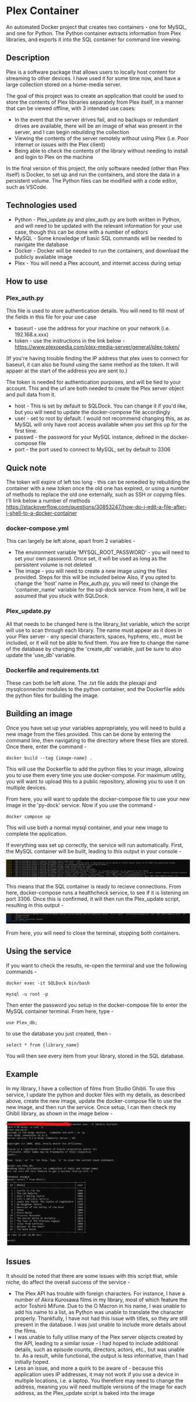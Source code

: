 # Plex Container

An automated Docker project that creates two containers - one for MySQL, and one for Python. The Python container extracts information from Plex libraries, and exports it into the SQL container for command line viewing.

## Description
Plex is a software package that allows users to locally host content for streaming to other devices. I have used it for some time now, and have a large collection stored on a home-media server. 

The goal of this project was to create an application that could be used to store the contents of Plex libraries separately from Plex itself, in a manner that can be viewed offline, with 3 intended use cases:
* In the event that the server drives fail, and no backups or redundant drives are available, there will be an image of what was present in the server, and I can begin rebuilding the collection
* Viewing the contents of the server remotely without using Plex (i.e. Poor internet or issues with the Plex client)
* Being able to check the contents of the library without needing to install and login to Plex on the machine

In the final version of this project, the only software needed (other than Plex itself) is Docker, to set up and run the containers, and store the data in a persistent volume. The Python files can be modified with a code editor, such as VSCode.
## Technologies used
* Python - Plex_update.py and plex_auth.py are both written in Python, and will need to be updated  with the relevant information for your use case, though this can be done with a number of editors
* MySQL - Some knowledge of basic SQL commands will be needed to navigate the database
* Docker - Docker will be needed to run the containers, and download the publicly available image
* Plex - You will need a Plex account, and internet access during setup
## How to use

### Plex_auth.py

This file is used to store authentication details. You will need to fill most of the fields in this file for your use case
* baseurl - use the address for your machine on your network (i.e. 192.168.x.xxx)
* token - use the instructions in the link below -
https://www.plexopedia.com/plex-media-server/general/plex-token/

(If you're having trouble finding the IP address that plex uses to connect for baseurl, it can also be found using the same method as the token. It will appaer at the start of the address you are sent to.)

The token is needed for authentication purposes, and will be tied to your account. This and the url are both needed to create the Plex server object and pull data from it.
* host - This is set by default to SQLDock. You can change it if you'd like, but you will need to update the docker-compose file accordingly
* user - set to root by default. I would not recommend changing this, as as MySQL will only have root access available when you set this up for the first time.
* passwd - the password for your MySQL instance, defined in the docker-compose file
* port - the port used to connect to MySQL, set by default to 3306

## Quick note
The token will expire of left too long - this can be remedied by rebuilding the container with a new token once the old one has expired, or using a number of methods to replace the old one externally, such as SSH or copying files. I'll link below a number of methods
https://stackoverflow.com/questions/30853247/how-do-i-edit-a-file-after-i-shell-to-a-docker-container

### docker-compose.yml

This can largely be left alone, apart from 2 variables -
* The environment variable 'MYSQL_ROOT_PASSWORD' - you will need to set your own password. Once set, it will be used as long as the persistent volume is not deleted
* The image - you will need to create a new image using the files provided. Steps for this will be included below
Also, if you opted to change the 'host' name in Plex_auth.py, you will need to change the 'container_name' variable for the sql-dock service. From here, it will be assumed that you stuck with SQLDock.

### Plex_update.py

All that needs to be changed here is the library_list variable, which the script will use to scan through each library. The name must appear as it does in your Plex server - any special characters, spaces, hyphens, etc., must be included, or it will not be able to find them. You are free to change the name of the database by changing the 'create_db' variable, just be sure to also update the 'use_db' variable.

### Dockerfile and requirements.txt

These can both be left alone. The .txt file adds the plexapi and mysqlconnector modules to the python container, and the Dockerfile adds the python files for building the image.

## Building an image

Once you have set up your variables appropriately, you will need to build a new image from the files provided. This can be done by entering the command line, then navigating to the directory where these files are stored. Once there, enter the command -

```
docker build --tag {image-name} .
```

This will use the Dockerfile to add the python files to your image, allowing you to use them every time you use docker-compose. For maximum utility, you will want to upload this to a public repository, allowing you to use it on multiple devices.

From here, you will want to update the docker-compose file to use your new image in the 'py-dock' service. Now if you use the command -

```
docker compose up
```

This will use both a normal mysql container, and your new image to complete the application.

If everything was set up correctly, the service will run automatically. First, the MySQL container will be built, leading to this output in your console - 

![alt text](https://github.com/KnightBlue14/Plex_Container/blob/main/Images/Setup%20-%20SQL.png)

This means that the SQL container is ready to recieve connections. From here, docker-compose runs a healthcheck service, to see if it is listening on port 3306. Once this is confirmed, it will then run the Plex_update script, resulting in this output -

![alt text](https://github.com/KnightBlue14/Plex_Container/blob/main/Images/Setup%20-%20Python.png)

From here, you will need to close the terminal, stopping both containers.

## Using the service

If you want to check the results, re-open the terminal and use the following commands -

```
docker exec -it SQLDock bin/bash
```

```
mysql -u root -p
```

Then enter the password you setup in the docker-compose file to enter the MySQL container terminal. From here, type -

```
use Plex_db;
```

to use the database you just created, then -

```
select * from {library_name}
```

You will then see every item from your library, stored in the SQL database.

## Example

In my library, I have a collection of films from Studio Ghibli. To use this service, I update the python and docker files with my details, as described above, create the new image, update the docker-compose file to use the new image, and then run the service. Once setup, I can then check my Ghibli library, as shown in the image below -

![alt text](https://github.com/KnightBlue14/Plex_Container/blob/main/Images/Setup%20-%20Database.png)

## Issues

It should be noted that there are some issues with this script that, while niche, do affect the overall success of the service -
* The Plex API has trouble with foreign characters. For instance, I have a number of Akira Kurosawa films in my library, most of which feature the actor Toshirō Mifune. Due to the O Macron in his name, I was unable to add his name to a list, as Python was unable to translate the character properly. Thankfully, I have not had this issue with titles, so they are still present in the database. I was just unable to include more details about the films.
* I was unable to fully utilise many of the Plex server objects created by the API, leading to a similar issue - I had hoped to include additional details, such as  episode counts, directors, actors, etc., but was unable to. As a result, while functional, the output is less informative, than I had initially hoped.
* Less an issue, and more a quirk to be aware of - because this application uses IP addresses, it may not work if you use a device in multiple locations, i.e. a laptop. You therefore may need to change the address, meaning you will need multiple versions of the image for each address, as the Plex_update script is baked into the image
